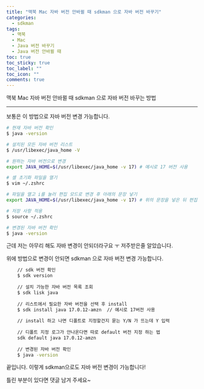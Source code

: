 ```yaml
---
title: "맥북 Mac 자바 버전 안바뀔 때 sdkman 으로 자바 버전 바꾸기"
categories:
  - sdkman
tags:
  - 맥북
  - Mac
  - Java 버전 바꾸기
  - Java 버전 안바뀔 때
toc: true
toc_sticky: true
toc_label: ""
toc_icon: ""
comments: true
---
```


맥북 Mac 자바 버전 안바뀔 때 sdkman 으로 자바 버전 바꾸는 방법

---
보통은 이 방법으로 자바 버전 변경 가능합니다.

```bash
# 현재 자바 버전 확인
$ java -version

# 설치된 모든 자바 버전 리스트
$ /usr/libexec/java_home -V

# 원하는 자바 버전으로 변경
export JAVA_HOME=$(/usr/libexec/java_home -v 17) # 예시로 17 버전 사용

# 셸 초기화 파일을 열기
$ vim ~/.zshrc

# 파일을 열고 i를 눌러 편집 모드로 변경 후 아래의 문장 넣기
export JAVA_HOME=$(/usr/libexec/java_home -v 17) # 위의 문장을 넣은 뒤 편집한 문장 저장 후 종료하기 위해 esc 누르고 :wq 누르고 엔터

# 저장 사항 적용
$ source ~/.zshrc

# 변경된 자바 버전 확인
$ java -version
```

근데 저는 아무리 해도 자바 변경이 안되더라구요 ㅜ 저주받은줄 알았습니다.

위에 방법으로 변경이 안되면 sdkman 으로 자바 버전 변경 가능합니다.

```bash
    // sdk 버전 확인
    $ sdk version
    
    // 설치 가능한 자바 버전 목록 조회
    $ sdk lisk java
    
    // 리스트에서 필요한 자바 버전을 선택 후 install
    $ sdk install java 17.0.12-amzn  // 예시로 17버전 사용
            
    // install 하고 나면 디폴트로 지정할건지 묻는 Y/N 가 뜨는데 Y 입력
            
    // 디폴트 지정 로그가 안나온다면 따로 default 버전 지정 하는 법 
    sdk default java 17.0.12-amzn
    
    // 변경된 자바 버전 확인
    $ java -version
```

끝입니다. 이렇게 sdkman으로도 자바 버전 변경이 가능합니다!

틀린 부분이 있다면 댓글 남겨 주세요~